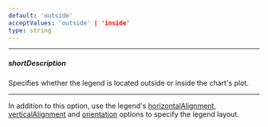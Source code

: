 ```yaml
---
default: 'outside'
acceptValues: 'outside' | 'inside'
type: string
---
```

---
##### shortDescription
Specifies whether the legend is located outside or inside the chart's plot.

---
In addition to this option, use the legend's [horizontalAlignment](/api-reference/20%20Data%20Visualization%20Widgets/BaseChart/1%20Configuration/legend/horizontalAlignment.md '/Documentation/ApiReference/Data_Visualization_Widgets/dxChart/Configuration/legend/#horizontalAlignment'), [verticalAlignment](/api-reference/20%20Data%20Visualization%20Widgets/BaseChart/1%20Configuration/legend/verticalAlignment.md '/Documentation/ApiReference/Data_Visualization_Widgets/dxChart/Configuration/legend/#verticalAlignment') and [orientation](/api-reference/20%20Data%20Visualization%20Widgets/BaseChart/1%20Configuration/legend/orientation.md '/Documentation/ApiReference/Data_Visualization_Widgets/dxChart/Configuration/legend/#orientation') options to specify the legend layout.